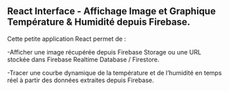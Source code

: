 ## React Interface - Affichage Image et Graphique Température & Humidité depuis Firebase.

Cette petite application React permet de :

-Afficher une image récupérée depuis Firebase Storage ou une URL stockée dans Firebase Realtime Database / Firestore.

-Tracer une courbe dynamique de la température et de l’humidité en temps réel à partir des données extraites depuis Firebase.
